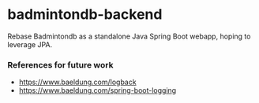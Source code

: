 # badmintondb-backend
Rebase Badmintondb as a standalone Java Spring Boot webapp, hoping to leverage JPA.

### References for future work
- https://www.baeldung.com/logback
- https://www.baeldung.com/spring-boot-logging